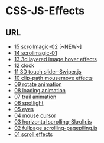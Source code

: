 # CSS-JS-Effects

<h2>URL</h2>
<ul>
	<li><a href="https://www.q-riku.blog/CSS-JS-effects/15/" target="_blank" rel="noopener noreferrer">15 scrollmagic-02</a> [~NEW~]</li>
	<li><a href="https://www.q-riku.blog/CSS-JS-effects/14/">14 scrollmagic-01</a></li>
	<li><a href="https://www.q-riku.blog/CSS-JS-effects/13/">13 3d layered image hover effects</a></li>
	<li><a href="https://www.q-riku.blog/CSS-JS-effects/12/">12 clock</a></li>
	<li><a href="https://www.q-riku.blog/CSS-JS-effects/11/">11 3D touch slider-Swiper.js</a></li>
	<li><a href="https://www.q-riku.blog/CSS-JS-effects/10/">10 clip-path mousemove effects</a></li>
	<li><a href="https://www.q-riku.blog/CSS-JS-effects/09/">09 rotate animation</a></li>
	<li><a href="https://www.q-riku.blog/CSS-JS-effects/08/">08 loading animation</a></li>
	<li><a href="https://www.q-riku.blog/CSS-JS-effects/07/">07 trail animation</a></li>
	<li><a href="https://www.q-riku.blog/CSS-JS-effects/06/">06 spotlight</a></li>
	<li><a href="https://www.q-riku.blog/CSS-JS-effects/05/">05 eyes</a></li>
	<li><a href="https://www.q-riku.blog/CSS-JS-effects/04/">04 mouse cursor</a></li>
	<li><a href="https://www.q-riku.blog/CSS-JS-effects/03/">03 horizontal scrolling-Skrollr.js</a></li>
	<li><a href="https://www.q-riku.blog/CSS-JS-effects/02/">02 fullpage scrolling-pagepiling.js</a></li>
	<li><a href="https://www.q-riku.blog/CSS-JS-effects/01/">01 scroll effects</a></li>
</ul>
